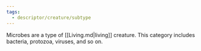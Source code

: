 ```yaml
---
tags:
  - descriptor/creature/subtype
---
```

Microbes are a type of [[Living.md|living]] creature. This category includes bacteria, protozoa, viruses, and so on.
